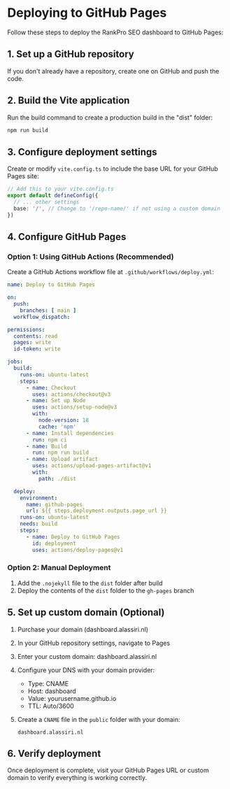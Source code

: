 # Deploying to GitHub Pages

Follow these steps to deploy the RankPro SEO dashboard to GitHub Pages:

## 1. Set up a GitHub repository

If you don't already have a repository, create one on GitHub and push the code.

## 2. Build the Vite application

Run the build command to create a production build in the "dist" folder:

```bash
npm run build
```

## 3. Configure deployment settings

Create or modify `vite.config.ts` to include the base URL for your GitHub Pages site:

```ts
// Add this to your vite.config.ts
export default defineConfig({
  // ... other settings
  base: '/', // Change to '/repo-name/' if not using a custom domain
})
```

## 4. Configure GitHub Pages

### Option 1: Using GitHub Actions (Recommended)

Create a GitHub Actions workflow file at `.github/workflows/deploy.yml`:

```yaml
name: Deploy to GitHub Pages

on:
  push:
    branches: [ main ]
  workflow_dispatch:

permissions:
  contents: read
  pages: write
  id-token: write

jobs:
  build:
    runs-on: ubuntu-latest
    steps:
      - name: Checkout
        uses: actions/checkout@v3
      - name: Set up Node
        uses: actions/setup-node@v3
        with:
          node-version: 18
          cache: 'npm'
      - name: Install dependencies
        run: npm ci
      - name: Build
        run: npm run build
      - name: Upload artifact
        uses: actions/upload-pages-artifact@v1
        with:
          path: ./dist

  deploy:
    environment:
      name: github-pages
      url: ${{ steps.deployment.outputs.page_url }}
    runs-on: ubuntu-latest
    needs: build
    steps:
      - name: Deploy to GitHub Pages
        id: deployment
        uses: actions/deploy-pages@v1
```

### Option 2: Manual Deployment

1. Add the `.nojekyll` file to the `dist` folder after build
2. Deploy the contents of the `dist` folder to the `gh-pages` branch

## 5. Set up custom domain (Optional)

1. Purchase your domain (dashboard.alassiri.nl)
2. In your GitHub repository settings, navigate to Pages
3. Enter your custom domain: dashboard.alassiri.nl
4. Configure your DNS with your domain provider:
   - Type: CNAME
   - Host: dashboard
   - Value: yourusername.github.io
   - TTL: Auto/3600

5. Create a `CNAME` file in the `public` folder with your domain:
   ```
   dashboard.alassiri.nl
   ```

## 6. Verify deployment

Once deployment is complete, visit your GitHub Pages URL or custom domain to verify everything is working correctly.